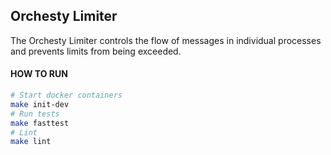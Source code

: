 ## Orchesty Limiter

The Orchesty Limiter controls the flow of messages in individual processes and prevents limits from being exceeded.

#### HOW TO RUN

```bash
# Start docker containers
make init-dev
# Run tests
make fasttest
# Lint
make lint
```
